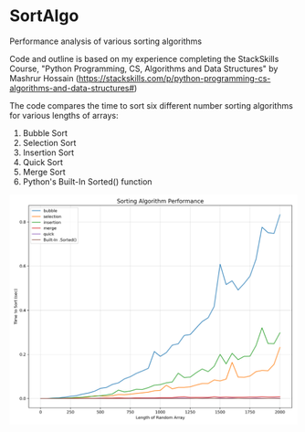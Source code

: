 # SortAlgo
Performance analysis of various sorting algorithms

Code and outline is based on my experience completing the StackSkills Course, "Python Programming, CS, Algorithms and Data Structures" by Mashrur Hossain (https://stackskills.com/p/python-programming-cs-algorithms-and-data-structures#)


The code compares the time to sort six different number sorting algorithms for various lengths of arrays:
1. Bubble Sort
2. Selection Sort
3. Insertion Sort
4. Quick Sort
5. Merge Sort
6. Python's Built-In Sorted() function

![Random Perfomance Analysis](https://github.com/nasriv/SortAlgo/blob/master/random_perf.png)
